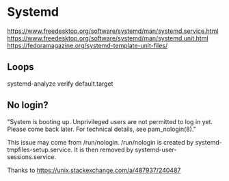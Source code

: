 # Systemd

https://www.freedesktop.org/software/systemd/man/systemd.service.html
https://www.freedesktop.org/software/systemd/man/systemd.unit.html
https://fedoramagazine.org/systemd-template-unit-files/

## Loops

systemd-analyze verify default.target

## No login?

"System is booting up. Unprivileged users are not permitted to log in yet. Please come back later. For technical details, see pam_nologin(8)."

This issue may come from /run/nologin. /run/nologin is created by systemd-tmpfiles-setup.service. It is then removed by systemd-user-sessions.service.

Thanks to https://unix.stackexchange.com/a/487937/240487
